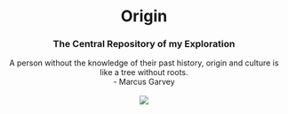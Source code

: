 <div align="center">
<h1>Origin</h1>
<h3>The Central Repository of my Exploration</h3>

A person without the knowledge of their past history, origin and culture is like a tree without roots.<br/> - Marcus Garvey
<br/><br/>
<img src="https://img.shields.io/badge/Markdown-000000?style=for-the-badge&logo=markdown&logoColor=white"/>
</div>
